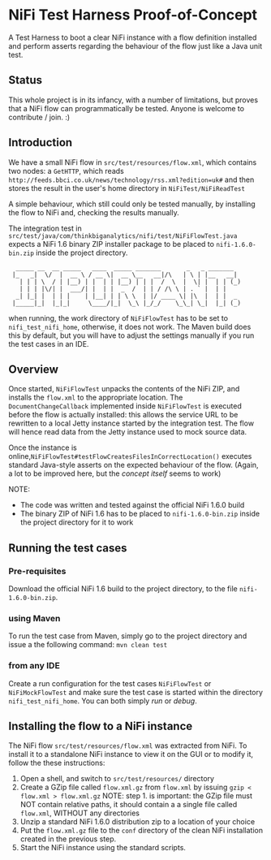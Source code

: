 # NiFi Test Harness Proof-of-Concept

A Test Harness to boot a clear NiFi instance with a flow definition installed and perform 
asserts regarding the behaviour of the flow just like a Java unit test.

## Status

This whole project is in its infancy, with a number of limitations, but proves that 
a NiFi flow can programmatically be tested. Anyone is welcome to contribute / join. :) 

## Introduction

We have a small NiFi flow in `src/test/resources/flow.xml`, which contains two nodes: 
a `GetHTTP`, which reads `http://feeds.bbci.co.uk/news/technology/rss.xml?edition=uk#`
and then stores the result in the user's home directory in `NiFiTest/NiFiReadTest`

A simple behaviour, which still could only be tested manually, by installing the flow
to NiFi and, checking the results manually.

The integration test in `src/test/java/com/thinkbiganalytics/nifi/test/NiFiFlowTest.java` 
expects a NiFi 1.6 binary ZIP installer package to be placed to 
`nifi-1.6.0-bin.zip` inside the project directory.

```
  _____ __  __ _____   ____  _____ _______       _   _ _______  
 |_   _|  \/  |  __ \ / __ \|  __ \__   __|/\   | \ | |__   __| 
   | | | \  / | |__) | |  | | |__) | | |  /  \  |  \| |  | | (_)
   | | | |\/| |  ___/| |  | |  _  /  | | / /\ \ | . ` |  | |    
  _| |_| |  | | |    | |__| | | \ \  | |/ ____ \| |\  |  | |  _ 
 |_____|_|  |_|_|     \____/|_|  \_\ |_/_/    \_\_| \_|  |_| (_)

```
when running, the work directory of `NiFiFlowTest` has to be set to `nifi_test_nifi_home`,
otherwise, it does not work. The Maven build does this by default, but you will have to adjust
the settings manually if you run the test cases in an IDE.

## Overview

Once started, `NiFiFlowTest` unpacks the contents of the NiFi ZIP, and installs the 
`flow.xml` to the appropriate location. The `DocumentChangeCallback` implemented 
inside `NiFiFlowTest` is executed before the flow is actually installed: this allows the service URL 
to be rewritten to a local Jetty instance started by the integration test. 
The flow will hence read data from the Jetty instance used to mock source data. 

Once the instance is online,`NiFiFlowTest#testFlowCreatesFilesInCorrectLocation()` executes
 standard Java-style asserts on the expected behaviour of the flow. (Again, a lot to be improved here,
 but the _concept itself_ seems to work)

NOTE:
 * The code was written and tested against the official NiFi 1.6.0 build
 * The binary ZIP of NiFi 1.6 has to be placed to `nifi-1.6.0-bin.zip` inside 
    the project directory for it to work
    
    
## Running the test cases

### Pre-requisites

Download the official NiFi 1.6 build to the project directory, to the file `nifi-1.6.0-bin.zip`.

### using Maven

To run the test case from Maven, simply go to the project directory and issue a the following command:
`mvn clean test` 

### from any IDE

Create a run configuration for the test cases `NiFiFlowTest` or `NiFiMockFlowTest` and
make sure the test case is started within the directory `nifi_test_nifi_home`. You can
both simply _run_ or _debug_.
    
## Installing the flow to a NiFi instance

The NiFi flow `src/test/resources/flow.xml` was extracted from NiFi. To install it to a standalone 
NiFi instance to view it on the GUI or to modify it, follow the these instructions:

1. Open a shell, and switch to `src/test/resources/` directory
2. Create a GZip file called `flow.xml.gz` from `flow.xml` by issuing `gzip < flow.xml > flow.xml.gz` 
    NOTE: step 1. is important: the GZip file must NOT contain relative paths, 
    it should contain a a single file called `flow.xml`, WITHOUT any directories
3. Unzip a standard NiFi 1.6.0 distribution zip to a location of your choice
4. Put the `flow.xml.gz` file to the `conf` directory of the clean NiFi installation created in the previous step.  
5. Start the NiFi instance using the standard scripts. 
    
      
  
